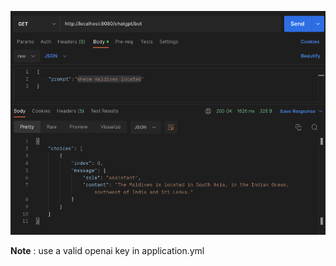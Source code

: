 ![Screenshot 2023-05-29 at 10.21.17 AM.png](_imgs%2FScreenshot%202023-05-29%20at%2010.21.17%20AM.png)

**Note** :
use a valid openai key in application.yml
